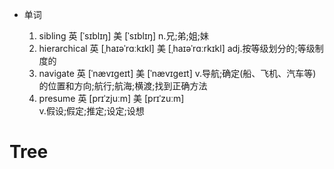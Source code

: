 -   单词

    1.  sibling
        英 [ˈsɪblɪŋ]   美 [ˈsɪblɪŋ]
        n.兄;弟;姐;妹
    2.  hierarchical
        英 [ˌhaɪəˈrɑːkɪkl]   美 [ˌhaɪəˈrɑːrkɪkl]
        adj.按等级划分的;等级制度的
    3.  navigate
        英 [ˈnævɪɡeɪt]   美 [ˈnævɪɡeɪt]
        v.导航;确定(船、飞机、汽车等)的位置和方向;航行;航海;横渡;找到正确方法
    4.  presume
        英 [prɪˈzjuːm]   美 [prɪˈzuːm]  
        v.假设;假定;推定;设定;设想

    









# Tree

